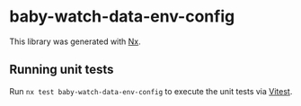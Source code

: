 # baby-watch-data-env-config

This library was generated with [Nx](https://nx.dev).

## Running unit tests

Run `nx test baby-watch-data-env-config` to execute the unit tests via [Vitest](https://vitest.dev/).
